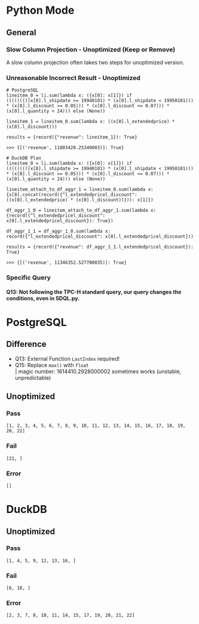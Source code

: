 # Python Mode
## General
### Slow Column Projection - Unoptimized (Keep or Remove)
A slow column projection often takes two steps for unoptimized version.

### Unreasonable Incorrect Result - Unoptimized
```
# PostgreSQL
lineitem_0 = li.sum(lambda x: ({x[0]: x[1]}) if (((((((((x[0].l_shipdate >= 19940101) * (x[0].l_shipdate < 19950101))) * (x[0].l_discount >= 0.05))) * (x[0].l_discount <= 0.07))) * (x[0].l_quantity < 24))) else (None))

lineitem_1 = lineitem_0.sum(lambda x: ((x[0].l_extendedprice) * (x[0].l_discount)))

results = {record({"revenue": lineitem_1}): True}
```

```
>>> {[('revenue', 11803420.25340003)]: True}
```

```
# DuckDB Plan
lineitem_0 = li.sum(lambda x: ({x[0]: x[1]}) if (((((((((x[0].l_shipdate >= 19940101) * (x[0].l_shipdate < 19950101))) * (x[0].l_discount >= 0.05))) * (x[0].l_discount <= 0.07))) * (x[0].l_quantity < 24))) else (None))

lineitem_attach_to_df_aggr_1 = lineitem_0.sum(lambda x: {x[0].concat(record({"l_extendedpricel_discount": ((x[0].l_extendedprice) * (x[0].l_discount))})): x[1]})

df_aggr_1_0 = lineitem_attach_to_df_aggr_1.sum(lambda x: {record({"l_extendedpricel_discount": x[0].l_extendedpricel_discount}): True})

df_aggr_1_1 = df_aggr_1_0.sum(lambda x: record({"l_extendedpricel_discount": x[0].l_extendedpricel_discount}))

results = {record({"revenue": df_aggr_1_1.l_extendedpricel_discount}): True}
```

```
>>> {[('revenue', 11346352.527700035)]: True}
```

### Specific Query
#### Q13: Not following the TPC-H standard query, our query changes the conditions, even in SDQL.py.

# PostgreSQL
## Difference
- Q13: External Function `LastIndex` required!
- Q15: Replace `max()` with `float`  
    | magic number: 1614410.2928000002 sometimes works (unstable, unpredictable)

## Unoptimized
### Pass
`[1, 2, 3, 4, 5, 6, 7, 8, 9, 10, 11, 12, 13, 14, 15, 16, 17, 18, 19, 20, 22]`

### Fail
`[21, ]`

### Error
`[]`

# DuckDB
## Unoptimized
### Pass
`[1, 4, 5, 9, 12, 13, 16, ]`

### Fail
`[6, 18, ]`

### Error
`[2, 3, 7, 8, 10, 11, 14, 15, 17, 19, 20, 21, 22]`